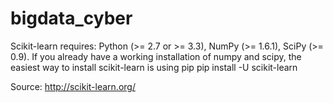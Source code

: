# bigdata_cyber

Scikit-learn requires:
Python (>= 2.7 or >= 3.3),
NumPy (>= 1.6.1),
SciPy (>= 0.9).
If you already have a working installation of numpy and scipy, the easiest way to install scikit-learn is using pip
pip install -U scikit-learn

Source: http://scikit-learn.org/
